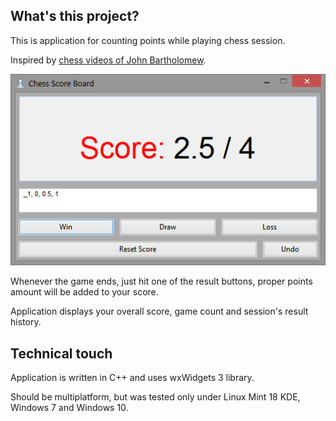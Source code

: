 ## What's this project?

This is application for counting points while playing chess session.

Inspired by [chess videos of John Bartholomew](https://www.youtube.com/channel/UC6hOVYvNn79Sl1Fc1vx2mYA).

![Application window](./docs/mainWindow.png)

Whenever the game ends, just hit one of the result buttons, proper points amount will be added to your score.

Application displays your overall score, game count and session's result history.

## Technical touch

Application is written in C++ and uses wxWidgets 3 library.

Should be multiplatform, but was tested only under Linux Mint 18 KDE, Windows 7 and Windows 10.
